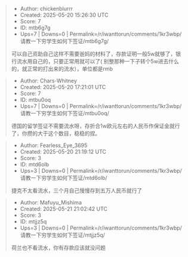 > - Author: chickenblurrr
> - Created: 2025-05-20 15:26:30 UTC
> - Score: 7
> - ID: mtb6g7g
> - Ups=7 | Downs=0 | Permalink=/r/iwanttorun/comments/1kr3wbp/请教一下穷学生如何下签证/mtb6g7g/
>
> 可以自己资助自己这样不需要爸妈的材料了，存款证明一般5w就够了，银行流水用自己的，只要正常用就可以了( 别整那种一下子转个5w进去什么的，就正常的打出来的流水），单位都是rmb

> - Author: Chars-Whitney
> - Created: 2025-05-20 17:21:01 UTC
> - Score: 7
> - ID: mtbu0oq
> - Ups=7 | Downs=0 | Permalink=/r/iwanttorun/comments/1kr3wbp/请教一下穷学生如何下签证/mtbu0oq/
>
> 德国的留学签证不需要流水呀，存折合1w欧元左右的人民币作保证金就行了，你攒的大于这个数目，稳稳的捏。

> - Author: Fearless_Eye_3695
> - Created: 2025-05-20 21:19:12 UTC
> - Score: 3
> - ID: mtd6olb
> - Ups=3 | Downs=0 | Permalink=/r/iwanttorun/comments/1kr3wbp/请教一下穷学生如何下签证/mtd6olb/
>
> 捷克不太看流水，三个月自己慢慢存到五万人民币就行了

> - Author: Mafuyu_Mishima
> - Created: 2025-05-21 21:02:42 UTC
> - Score: 3
> - ID: mtjjz5q
> - Ups=3 | Downs=0 | Permalink=/r/iwanttorun/comments/1kr3wbp/请教一下穷学生如何下签证/mtjjz5q/
>
> 荷兰也不看流水，你有存款应该就没问题
